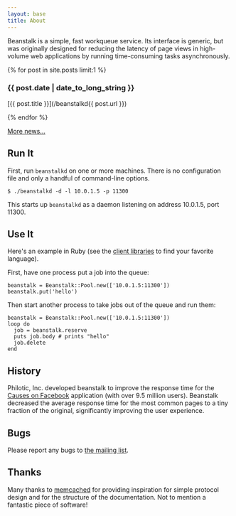 ```yaml
---
layout: base
title: About
---
```


Beanstalk is a simple, fast workqueue service. Its interface is generic, but
was originally designed for reducing the latency of page views in high-volume
web applications by running time-consuming tasks asynchronously.

{% for post in site.posts limit:1 %}

### {{ post.date | date_to_long_string }}

[{{ post.title }}](/beanstalkd{{ post.url }})

{% endfor %}

[More news...](news.html)

## Run It

First, run `beanstalkd` on one or more machines. There is no configuration
file and only a handful of command-line options.

    $ ./beanstalkd -d -l 10.0.1.5 -p 11300

This starts up `beanstalkd` as a daemon listening on address
10.0.1.5, port 11300.

## Use It

Here's an example in Ruby (see the [client libraries](client.html) to find
your favorite language).

First, have one process put a job into the queue:

    beanstalk = Beanstalk::Pool.new(['10.0.1.5:11300'])
    beanstalk.put('hello')

Then start another process to take jobs out of the queue and run them:

    beanstalk = Beanstalk::Pool.new(['10.0.1.5:11300'])
    loop do
      job = beanstalk.reserve
      puts job.body # prints "hello"
      job.delete
    end

## History

Philotic, Inc. developed beanstalk to improve the response time for the
[Causes on Facebook][cof] application (with over 9.5 million users). Beanstalk
decreased the average response time for the most common pages to a tiny
fraction of the original, significantly improving the user experience.

## Bugs

Please report any bugs to [the mailing list][mailinglist].

## Thanks

Many thanks to [memcached][memcached] for providing inspiration for simple
protocol design and for the structure of the documentation. Not to mention a
fantastic piece of software!

[cof]: http://apps.facebook.com/causes/
[mailinglist]: http://groups.google.com/group/beanstalk-talk
[memcached]: http://www.danga.com/memcached/
